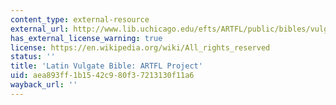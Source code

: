 ```yaml
---
content_type: external-resource
external_url: http://www.lib.uchicago.edu/efts/ARTFL/public/bibles/vulgate.search.html
has_external_license_warning: true
license: https://en.wikipedia.org/wiki/All_rights_reserved
status: ''
title: 'Latin Vulgate Bible: ARTFL Project'
uid: aea893ff-1b15-42c9-80f3-7213130f11a6
wayback_url: ''
---
```

